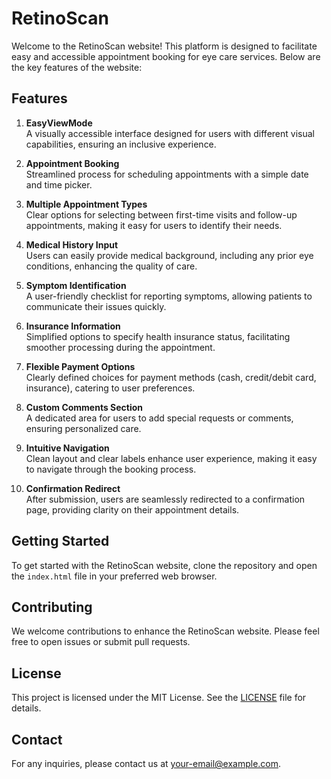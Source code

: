 # RetinoScan

Welcome to the RetinoScan website! This platform is designed to facilitate easy and accessible appointment booking for eye care services. Below are the key features of the website:

## Features

1. **EasyViewMode**  
   A visually accessible interface designed for users with different visual capabilities, ensuring an inclusive experience.

2. **Appointment Booking**  
   Streamlined process for scheduling appointments with a simple date and time picker.

3. **Multiple Appointment Types**  
   Clear options for selecting between first-time visits and follow-up appointments, making it easy for users to identify their needs.

4. **Medical History Input**  
   Users can easily provide medical background, including any prior eye conditions, enhancing the quality of care.

5. **Symptom Identification**  
   A user-friendly checklist for reporting symptoms, allowing patients to communicate their issues quickly.

6. **Insurance Information**  
   Simplified options to specify health insurance status, facilitating smoother processing during the appointment.

7. **Flexible Payment Options**  
   Clearly defined choices for payment methods (cash, credit/debit card, insurance), catering to user preferences.

8. **Custom Comments Section**  
   A dedicated area for users to add special requests or comments, ensuring personalized care.

9. **Intuitive Navigation**  
   Clean layout and clear labels enhance user experience, making it easy to navigate through the booking process.

10. **Confirmation Redirect**  
    After submission, users are seamlessly redirected to a confirmation page, providing clarity on their appointment details.

## Getting Started

To get started with the RetinoScan website, clone the repository and open the `index.html` file in your preferred web browser.

## Contributing

We welcome contributions to enhance the RetinoScan website. Please feel free to open issues or submit pull requests.

## License

This project is licensed under the MIT License. See the [LICENSE](LICENSE) file for details.

## Contact

For any inquiries, please contact us at [your-email@example.com](mailto:your-email@example.com).
